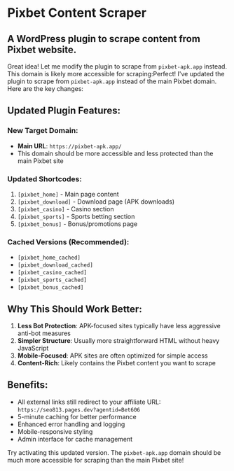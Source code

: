 # Pixbet Content Scraper
## A WordPress plugin to scrape content from Pixbet website.
 
Great idea! Let me modify the plugin to scrape from `pixbet-apk.app` instead. This domain is likely more accessible for scraping:Perfect! I've updated the plugin to scrape from `pixbet-apk.app` instead of the main Pixbet domain. Here are the key changes:

## Updated Plugin Features:

### New Target Domain:
- **Main URL**: `https://pixbet-apk.app/`
- This domain should be more accessible and less protected than the main Pixbet site

### Updated Shortcodes:
1. `[pixbet_home]` - Main page content
2. `[pixbet_download]` - Download page (APK downloads)
3. `[pixbet_casino]` - Casino section
4. `[pixbet_sports]` - Sports betting section  
5. `[pixbet_bonus]` - Bonus/promotions page

### Cached Versions (Recommended):
- `[pixbet_home_cached]`
- `[pixbet_download_cached]`
- `[pixbet_casino_cached]`
- `[pixbet_sports_cached]`
- `[pixbet_bonus_cached]`

## Why This Should Work Better:

1. **Less Bot Protection**: APK-focused sites typically have less aggressive anti-bot measures
2. **Simpler Structure**: Usually more straightforward HTML without heavy JavaScript
3. **Mobile-Focused**: APK sites are often optimized for simple access
4. **Content-Rich**: Likely contains the Pixbet content you want to scrape

## Benefits:
- All external links still redirect to your affiliate URL: `https://seo813.pages.dev?agentid=Bet606`
- 5-minute caching for better performance
- Enhanced error handling and logging
- Mobile-responsive styling
- Admin interface for cache management

Try activating this updated version. The `pixbet-apk.app` domain should be much more accessible for scraping than the main Pixbet site!
